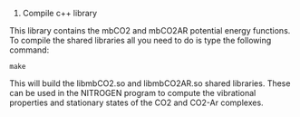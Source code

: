 
1. Compile c++ library

This library contains the mbCO2 and mbCO2AR 
potential energy functions. To compile the 
shared libraries all you need to do is type 
the following command:

	make 

This will build the libmbCO2.so and 
libmbCO2AR.so shared libraries. These can be 
used in the NITROGEN program to compute the 
vibrational properties and stationary states
of the CO2 and CO2-Ar complexes.
